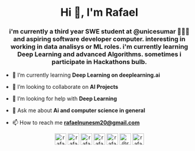 <h1 align="center">Hi 👋, I'm Rafael</h1>
<h3 align="center">i'm currently a third year SWE student at @unicesumar 👨🏽‍💻 and aspiring software developer computer. interesting in working in data analisys or ML roles. i'm currently learning Deep Learning and advanced Algorithms. sometimes i participate in Hackathons bulb.</h3>

- 🌱 I’m currently learning **Deep Learning on deeplearning.ai**

- 👯 I’m looking to collaborate on **AI Projects**

- 🤝 I’m looking for help with **Deep Learning**

- 💬 Ask me about **Ai and computer science in general**

- 📫 How to reach me **rafaelnunesm20@gmail.com**



<p align="center">
<a href="https://dev.to/rafaelm229" target="blank"><img align="center" src="https://cdn.jsdelivr.net/npm/simple-icons@3.0.1/icons/dev-dot-to.svg" alt="rafaelm229" height="30" width="30" /></a>
<a href="https://twitter.com/rafaelm229" target="blank"><img align="center" src="https://cdn.jsdelivr.net/npm/simple-icons@3.0.1/icons/twitter.svg" alt="rafaelm229" height="30" width="30" /></a>
<a href="https://linkedin.com/in/rafaelnmoura" target="blank"><img align="center" src="https://cdn.jsdelivr.net/npm/simple-icons@3.0.1/icons/linkedin.svg" alt="rafaelnmoura" height="30" width="30" /></a>
<a href="https://kaggle.com/rafaelm229" target="blank"><img align="center" src="https://cdn.jsdelivr.net/npm/simple-icons@3.0.1/icons/kaggle.svg" alt="rafaelm229" height="30" width="30" /></a>
<a href="https://instagram.com/rafaelm229" target="blank"><img align="center" src="https://cdn.jsdelivr.net/npm/simple-icons@3.0.1/icons/instagram.svg" alt="rafaelm229" height="30" width="30" /></a>
<a href="https://medium.com/@rafaelnunesm20" target="blank"><img align="center" src="https://cdn.jsdelivr.net/npm/simple-icons@3.0.1/icons/medium.svg" alt="@rafaelnunesm20" height="30" width="30" /></a>
<a href="https://www.leetcode.com/rafaelm229" target="blank"><img align="center" src="https://cdn.jsdelivr.net/npm/simple-icons@3.0.1/icons/leetcode.svg" alt="rafaelm229" height="30" width="30" /></a>
</p>
